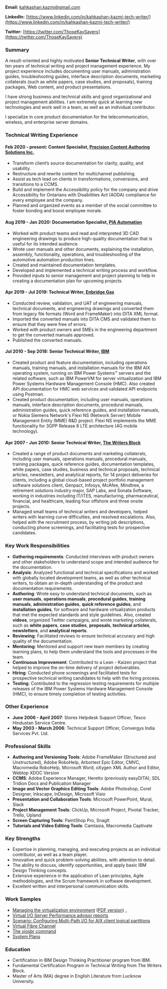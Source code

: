 **Email:** [kahkashan.kazmi@gmail.com](kahkashan.kazmi@gmail.com)

**LinkedIn:** [https://www.linkedin.com/in/kahkashan-kazmi-tech-writer/](https://www.linkedin.com/in/kahkashan-kazmi-tech-writer/)

**Twitter:** [https://twitter.com/ThoseKaySayers](https://twitter.com/ThoseKaySayers)

### Summary ###

A result-oriented and highly motivated **Senior Technical Writer**, with over ten years of technical writing and project management experience. My project experience includes documenting user manuals, administration guides, troubleshooting guides, interface description documents, marketing collaterals (such as white papers, case studies, and proposals), training packages, Web content, and product presentations.

I have strong business and technical skills and good organizational and project management abilities. I am extremely quick at learning new technologies and work well in a team, as well as an individual contributor.

I specialize in core product documentation for the telecommunication, wireless, and enterprise server domains.

### Technical Writing Experience ###


#### Feb 2020 - present: Content Specialist, [Precision Content Authoring Solutions Inc.](https://www.precisioncontent.com/) ####

- Transform client’s source documentation for clarity, quality, and usability.
- Restructure and rewrite content for multichannel publishing. 
- Assist as tech lead on clients in transformations, conversions, and transitions to a CCMS. 
- Build and implement the Accessibility policy for the company and drive Accessibility for Ontarians with Disabilities Act (AODA) compliance for every employee and the company.
- Planned and organized events as a member of the social committee to foster bonding and boost employee morale.


#### Aug 2019 - Jan 2020: Documentation Specialist, [PIA Automation](https://www.piagroup.com/en/) ####

- Worked with product teams and read and interpreted 3D CAD engineering drawings to produce high-quality documentation that is useful for its intended audience.
- Wrote user manuals and other documents, explaining the installation, assembly, functionality, operations, and troubleshooting of the automotive automation production lines.
- Created and maintained documentation templates.
- Developed and implemented a technical writing process and workflow.
- Provided inputs to senior management and project planning to help in creating a documentation plan for upcoming projects.


#### Apr 2019 - Jul 2019: Technical Writer, [Enbridge Gas](https://www.enbridgegas.com) ####

- Conducted review, validation, and UAT of engineering manuals, technical documents, and engineering drawings and converted them from legacy file formats (Word and FrameMaker) into DITA XML format.
- Imported the converted manuals into DITA CMS and validated them to ensure that they were free of errors.
- Worked with product owners and SMEs in the engineering department to get the converted manuals approved.
- Published the converted manuals.

#### Jul 2010 - Sep 2018: Senior Technical Writer, [IBM](https://www.ibm.com/ibm/in/en/) ####

- Created product and feature documentation, including operations manuals, training manuals, and installation manuals for the IBM AIX operating system, running on IBM Power Systems™ servers and the related software, such as IBM PowerVM for server virtualization and IBM Power Systems Hardware Management Console (HMC). Also created API documentation for HMC web services and validated API endpoints using Postman.
- Created product documentation, including user manuals, operations manuals, interface description documents, procedural manuals, administration guides, quick reference guides, and installation manuals, or Nokia Siemens Network's Flexi NS (Network Server) Mobile Management Entity (MME) R&D project. Flexi NS implements the MME functionality for 3GPP Release 8 LTE architecture (4G mobile technology).


#### Apr 2007 - Jun 2010: Senior Technical Writer, [The Writers Block](http://www.twb.in/) ####

- Created a range of product documents and marketing collaterals, including user manuals, operations manuals, procedural manuals, training packages, quick reference guides, documentation templates, white papers, case studies, business and technical proposals, technical articles, newsletters, and analytical reports, for 14 project deliveries for clients, including a global cloud-based project portfolio management software solutions client, Genpact, Infosys, McAfee, Mindtree, a retirement solutions industry major, SAP Labs, and Sonata Software, working in industries including IT/ITES, manufacturing, pharmaceutical, financial, and healthcare, leading four offshore and three onsite projects.
- Managed small teams of technical writers and developers, helped writers with learning curve difficulties, and resolved escalations. Also, helped with the recruitment process, by writing job descriptions, conducting phone screenings, and facilitating tests for prospective candidates.

### Key Work Responsibilities ###

- **Gathering requirements**: Conducted interviews with product owners and other stakeholders to understand scope and intended audience for the documentation.
- **Analysis**: Analyzed functional and technical specifications and worked with globally located development teams, as well as other technical writers, to obtain an in-depth understanding of the product and documentation requirements.
- **Authoring**: Wrote easy to understand technical documents, such as **user manuals**, **operations manuals**, **procedural guides**, **training manuals**, **administration guides**, **quick reference guides**, and **installation guides**, for software and hardware virtualization products that met the expected standards and style guidelines. Also, created **videos**, organized Twitter campaigns, and wrote marketing collaterals, such as **white papers**, **case studies**, **proposals**, **technical articles**, **newsletters**, and **analytical reports**.
- **Reviewing**: Facilitated reviews to ensure technical accuracy and high quality of the documentation.
- **Mentoring**: Mentored and support new team members by creating learning plans, to help them understand the tools and processes in the team.
- **Continuous Improvement**: Contributed to a Lean - Kaizen project that helped to improve the on-time delivery of project deliverables.
- **Hiring**: Conducted phone screenings and facilitated tests for prospective technical writing candidates to help with the hiring process.
- **Testing**: Contributed to the regression testing requirements for multiple releases of the IBM Power Systems Hardware Management Console (HMC), to ensure timely completion of testing activities.


### Other Experience ###

- **June 2006 - April 2007**: Stores Helpdesk Support Officer, Tesco Hindustan Service Centre.
- **May 2003 - March 2006**: Technical Support Officer, Convergys India Services Pvt. Ltd.

### Professional Skills ###

- **Authoring and Versioning Tools**: Adobe FrameMaker (Structured and Unstructured), Adobe RoboHelp, Arbortext Epic Editor, CMVC, Macromedia RoboHelp, Microsoft Word, oXygen XML Author and Editor, Webtop XDOC Version
- **CCMS**: Adobe Experience Manager, Heretto (previously easyDITA), SDL Tridion Docs and Publication Manager
- **Image and Vector Graphics Editing Tools**: Adobe Photoshop, Corel Designer, Inkscape, InDesign, Microsoft Visio
- **Presentation and Collaboration Tools**: Microsoft PowerPoint, Mural, Slack
- **Project Management Tools**: ClickUp, Microsoft Project, Pivotal Tracker, Trello, Upland
- **Screen Capturing Tools**: PaintShop Pro, SnagIt
- **Tutorials and Video Editing Tools**: Camtasia, Macromedia Captivate

### Key Strengths ###

- Expertise in planning, managing, and executing projects as an individual contributor, as well as a team player.
- Innovative and quick problem-solving abilities, with attention to detail.
- The ability to discuss, identify opportunities, and apply basic IBM Design Thinking concepts.
- Extensive experience in the application of Lean principles, Agile methodologies, and the Scrum framework in software development.
- Excellent written and interpersonal communication skills.

### Work Samples ## 

- [Managing the virtualization environment](https://www.ibm.com/support/knowledgecenter/en/POWER9/p9efd/p9efd_kickoff.htm) ([PDF version](http://public.dhe.ibm.com/systems/power/docs/hw/p9/p9efd.pdf)) [.](#work-samples)
- [Virtual I/O Server Performance advisor reports](https://www.ibm.com/support/knowledgecenter/en/POWER9/p9hb1/p9hb1_vios_perf_adv_reports.htm) 
- [Scenario: Configuring Multi-Path I/O for AIX client logical partitions](https://www.ibm.com/support/knowledgecenter/en/POWER9/p9hb1/p9hb1_vios_mpio.htm)
- [Virtual Fibre Channel](https://www.ibm.com/support/knowledgecenter/9009-42A/p9hb1/p9hb1_vios_concepts_vfc.htm)
- [The viosbr command](https://www.ibm.com/support/knowledgecenter/en/8284-21A/p8hcg/p8hcg_viosbr.htm)
- [System Plans](https://www.ibm.com/support/knowledgecenter/9119-MHE/p8hc6/p8hc6_kickoff.htm)

### Education ###

- Certification in IBM Design Thinking Practitioner program from IBM.
- Fundamental Certification Program in Technical Writing from The Writers Block.
- Master of Arts (MA) degree in English Literature from Lucknow University.



